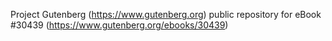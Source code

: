 Project Gutenberg (https://www.gutenberg.org) public repository for eBook #30439 (https://www.gutenberg.org/ebooks/30439)
